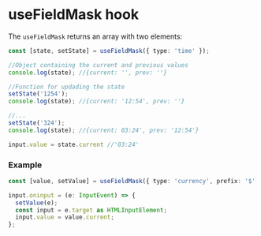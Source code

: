 # useFieldMask hook

The `useFieldMask` returns an array with two elements:
```TypeScript
const [state, setState] = useFieldMask({ type: 'time' });

//Object containing the current and previous values
console.log(state); //{current: '', prev: ''}

//Function for updading the state
setState('1254');
console.log(state); //{current: '12:54', prev: ''}

//...
setState('324');
console.log(state); //{current: 03:24', prev: '12:54'}

input.value = state.current //'03:24'

```

### Example
```TypeScript
const [value, setValue] = useFieldMask({ type: 'currency', prefix: '$' });

input.oninput = (e: InputEvent) => {
  setValue(e);
  const input = e.target as HTMLInputElement;
  input.value = value.current;
};
```

